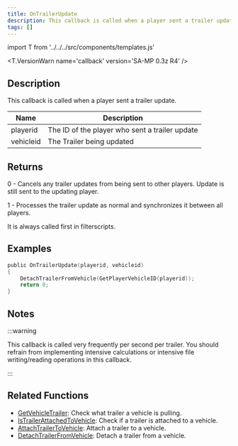 ```yaml
---
title: OnTrailerUpdate
description: This callback is called when a player sent a trailer update.
tags: []
---
```


import T from '../../../src/components/templates.js'

<T.VersionWarn name='callback' version='SA-MP 0.3z R4' />

## Description

This callback is called when a player sent a trailer update.

| Name      | Description                                    |
| --------- | ---------------------------------------------- |
| playerid  | The ID of the player who sent a trailer update |
| vehicleid | The Trailer being updated                      |

## Returns

0 - Cancels any trailer updates from being sent to other players. Update is still sent to the updating player.

1 - Processes the trailer update as normal and synchronizes it between all players.

It is always called first in filterscripts.

## Examples

```c
public OnTrailerUpdate(playerid, vehicleid)
{
    DetachTrailerFromVehicle(GetPlayerVehicleID(playerid));
    return 0;
}
```

## Notes

:::warning

This callback is called very frequently per second per trailer. You should refrain from implementing intensive calculations or intensive file writing/reading operations in this callback.

:::

## Related Functions

- [GetVehicleTrailer](../functions/GetVehicleTrailer.md): Check what trailer a vehicle is pulling.
- [IsTrailerAttachedToVehicle](../functions/IsTrailerAttachedToVehicle.md): Check if a trailer is attached to a vehicle.
- [AttachTrailerToVehicle](../functions/AttachTrailerToVehicle.md): Attach a trailer to a vehicle.
- [DetachTrailerFromVehicle](../functions/DetachTrailerFromVehicle.md): Detach a trailer from a vehicle.
